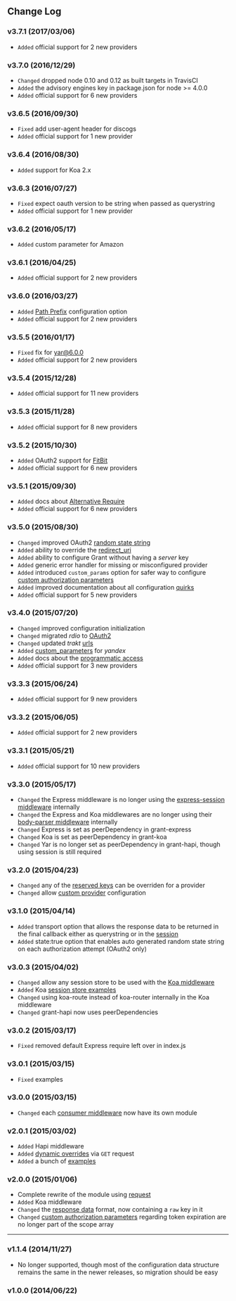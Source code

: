 
## Change Log

### v3.7.1 (2017/03/06)
- `Added` official support for 2 new providers

### v3.7.0 (2016/12/29)
- `Changed` dropped node 0.10 and 0.12 as built targets in TravisCI
- `Added` the advisory engines key in package.json for node >= 4.0.0
- `Added` official support for 6 new providers

### v3.6.5 (2016/09/30)
- `Fixed` add user-agent header for discogs
- `Added` official support for 1 new provider

### v3.6.4 (2016/08/30)
- `Added` support for Koa 2.x

### v3.6.3 (2016/07/27)
- `Fixed` expect oauth version to be string when passed as querystring
- `Added` official support for 1 new provider

### v3.6.2 (2016/05/17)
- `Added` custom parameter for Amazon

### v3.6.1 (2016/04/25)
- `Added` official support for 2 new providers

### v3.6.0 (2016/03/27)
- `Added` [Path Prefix](https://github.com/simov/grant#path-prefix) configuration option
- `Added` official support for 2 new providers

### v3.5.5 (2016/01/17)
- `Fixed` fix for yar@6.0.0
- `Added` official support for 2 new providers

### v3.5.4 (2015/12/28)
- `Added` official support for 11 new providers

### v3.5.3 (2015/11/28)
- `Added` official support for 8 new providers

### v3.5.2 (2015/10/30)
- `Added` OAuth2 support for [FitBit](https://github.com/simov/grant/pull/35)
- `Added` official support for 6 new providers

### v3.5.1 (2015/09/30)
- `Added` docs about [Alternative Require](https://github.com/simov/grant#alternative-require)
- `Added` official support for 6 new providers

### v3.5.0 (2015/08/30)
- `Changed` improved OAuth2 [random state string](https://github.com/simov/grant/commit/e1cf1e468846e5b2e75f65d8bdf4794a88619c37)
- `Added` ability to override the [redirect_uri](https://github.com/simov/grant#sandbox-redirect-uri)
- `Added` ability to configure Grant without having a *server* key
- `Added` generic error handler for missing or misconfigured provider
- `Added` introduced `custom_params` option for safer way to configure [custom authorization parameters](https://github.com/simov/grant#custom-parameters)
- `Added` improved documentation about all configuration [quirks](https://github.com/simov/grant#quirks)
- `Added` official support for 5 new providers

### v3.4.0 (2015/07/20)
- `Changed` improved configuration initialization
- `Changed` migrated *rdio* to [OAuth2](https://github.com/simov/grant/blob/3.4.0/config/oauth.json#L420-L424)
- `Changed` updated *trakt* [urls](https://github.com/simov/grant/blob/3.4.0/config/oauth.json#L542-L546)
- `Added` [custom_parameters](https://github.com/simov/grant/blob/3.4.0/config/oauth.json#L655) for *yandex*
- `Added` docs about the [programmatic access](https://github.com/simov/grant#programmatic-access)
- `Added` official support for 3 new providers

### v3.3.3 (2015/06/24)
- `Added` official support for 9 new providers

### v3.3.2 (2015/06/05)
- `Added` official support for 2 new providers

### v3.3.1 (2015/05/21)
- `Added` official support for 10 new providers

### v3.3.0 (2015/05/17)
- `Changed` the Express middleware is no longer using the [express-session middleware](https://github.com/simov/grant#express) internally
- `Changed` the Express and Koa middlewares are no longer using their [body-parser middleware](https://github.com/simov/grant#dynamic-override) internally
- `Changed` Express is set as peerDependency in grant-express
- `Changed` Koa is set as peerDependency in grant-koa
- `Changed` Yar is no longer set as peerDependency in grant-hapi, though using session is still required

### v3.2.0 (2015/04/23)
- `Changed` any of the [reserved keys](https://github.com/simov/grant/blob/master/config/reserved.json) can be overriden for a provider
- `Changed` allow [custom provider](https://github.com/simov/grant#custom-providers) configuration

### v3.1.0 (2015/04/14)
- `Added` transport option that allows the response data to be returned in the final callback either as querystring or in the [session](https://github.com/simov/grant/blob/master/example/session-transport/app.js)
- `Added` state:true option that enables auto generated random state string on each authorization attempt (OAuth2 only)

### v3.0.3 (2015/04/02)
- `Changed` allow any session store to be used with the [Koa middleware](https://github.com/simov/grant#koa)
- `Added` Koa [session store examples](https://github.com/simov/grant/tree/master/example/koa-session)
- `Changed` using koa-route instead of koa-router internally in the Koa middleware
- `Changed` grant-hapi now uses peerDependencies

### v3.0.2 (2015/03/17)
- `Fixed` removed default Express require left over in index.js

### v3.0.1 (2015/03/15)
- `Fixed` examples

### v3.0.0 (2015/03/15)
- `Changed` each [consumer middleware](https://github.com/simov/grant#express) now have its own module

### v2.0.1 (2015/03/02)
- `Added` Hapi middleware
- `Added` [dynamic overrides](https://github.com/simov/grant#dynamic-override) via `GET` request
- `Added` a bunch of [examples](https://github.com/simov/grant/tree/master/example)

### v2.0.0 (2015/01/06)
- Complete rewrite of the module using [request](https://github.com/request/request)
- `Added` Koa middleware
- `Changed` the [response data](https://github.com/simov/grant#response-data) format, now containing a `raw` key in it
- `Changed` [custom authorization parameters](https://github.com/simov/grant#custom-parameters) regarding token expiration are no longer part of the scope array


---


### v1.1.4 (2014/11/27)
- No longer supported, though most of the configuration data structure remains the same in the newer releases, so migration should be easy

### v1.0.0 (2014/06/22)
